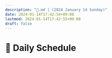 ```yaml
---
description: "📌.md | (2024 January 14 Sunday)"
date: 2024-01-14T17:42:54+09:00
lastmod: 2024-01-14T17:42:55+09:00
draft: false
---
```


# 📌 Daily Schedule
